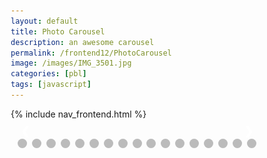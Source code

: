 ```yaml
---
layout: default
title: Photo Carousel
description: an awesome carousel
permalink: /frontend12/PhotoCarousel
image: /images/IMG_3501.jpg
categories: [pbl]
tags: [javascript]
---
```


{% include nav_frontend.html %}

<html>
<!-- Slideshow container -->
<div class="slideshow-container">

  <!-- Full-width images with number and caption text -->
  <div class="mySlides fade">
    <div class="numbertext">1 / 16</div>
    <img src="/imagescarousel/IMG_3501.jpg" style="width:100%">
    <div class="text">Caption Text</div>
  </div>

<div class="mySlides fade">
    <div class="numbertext">2 / 16</div>
    <img src="/imagescarousel/IMG_1157.JPG" style="width:100%">
    <div class="text">Caption Text</div>
  </div>


  <div class="mySlides fade">
    <div class="numbertext">3 / 16</div>
    <img src="/imagescarousel/IMG_6068.jpg" style="width:100%">
    <div class="text">Caption Two</div>
  </div>

  <div class="mySlides fade">
    <div class="numbertext">4 / 16</div>
    <img src="/imagescarousel/0101161417_HDR_Original.jpg" style="width:100%">
    <div class="text">Caption Three</div>
  </div>

  <div class="mySlides fade">
    <div class="numbertext">5 / 16</div>
    <img src="/imagescarousel/IMG_7613.jpg" style="width:100%">
    <div class="text">Caption Three</div>
  </div>

   <div class="mySlides fade">
    <div class="numbertext">6 / 16</div>
    <img src="/imagescarousel/IMG_0653.jpg" style="width:100%">
    <div class="text">Caption Three</div>
  </div>

  <div class="mySlides fade">
    <div class="numbertext">7 / 16</div>
    <img src="/imagescarousel/9B60FA77-226E-4C2C-A2CE-8C1BA9A9DA77.jpg" style="width:100%">
    <div class="text">Caption Three</div>
  </div>

  
  <div class="mySlides fade">
    <div class="numbertext">8 / 16</div>
    <img src="/imagescarousel/446A7ECE-D696-432A-8408-92317011EDFD.jpg" style="width:100%">
    <div class="text">Caption Three</div>
  </div>

  <div class="mySlides fade">
    <div class="numbertext">9 / 16</div>
    <img src="/imagescarousel/446A7ECE-D696-432A-8408-92317011EDFD.jpg" style="width:100%">
    <div class="text">Caption Three</div>
  </div>

  <div class="mySlides fade">
    <div class="numbertext">10 / 16</div>
    <img src="/imagescarousel/imageone.jpg" style="width:100%">
    <div class="text">Caption Three</div>
  </div>

  <div class="mySlides fade">
    <div class="numbertext">11 / 16</div>
    <img src="/imagescarousel/imagetwo.jpg" style="width:100%">
    <div class="text">Caption Three</div>
  </div>

  <div class="mySlides fade">
    <div class="numbertext">12 / 16</div>
    <img src="/imagescarousel/imagethree.JPG" style="width:100%">
    <div class="text">Caption Three</div>
  </div>

  <div class="mySlides fade">
    <div class="numbertext">13 / 16</div>
    <img src="/imagescarousel/PHOTO-2022-05-29-16-05-27.jpg" style="width:100%">
    <div class="text">Caption Three</div>
  </div>

  <div class="mySlides fade">
    <div class="numbertext">14 / 16</div>
    <img src="/imagescarousel/PHOTO-2022-06-17-16-58-00.jpg" style="width:100%">
    <div class="text">Caption Three</div>
  </div>

  
  <div class="mySlides fade">
    <div class="numbertext">15 / 16</div>
    <img src="/imagescarousel/qinnis.jpg" style="width:100%">
    <div class="text">Caption Three</div>
  </div>

  
  <div class="mySlides fade">
    <div class="numbertext">16 / 16</div>
    <img src="/imagescarousel/queens.jpg" style="width:100%">
    <div class="text">Caption Three</div>
  </div>

  <!-- Next and previous buttons -->
  <a class="prev" onclick="plusSlides(-1)">&#10094;</a>
  <a class="next" onclick="plusSlides(1)">&#10095;</a>

</div>
<br>

<!-- The dots/circles -->
<div style="text-align:center">
  <span class="dot" onclick="currentSlide(1)"></span>
  <span class="dot" onclick="currentSlide(2)"></span>
  <span class="dot" onclick="currentSlide(3)"></span>
  <span class="dot" onclick="currentSlide(3)"></span>
  <span class="dot" onclick="currentSlide(4)"></span>
  <span class="dot" onclick="currentSlide(5)"></span>
  <span class="dot" onclick="currentSlide(6)"></span>
  <span class="dot" onclick="currentSlide(7)"></span>
  <span class="dot" onclick="currentSlide(8)"></span>
  <span class="dot" onclick="currentSlide(9)"></span>
  <span class="dot" onclick="currentSlide(10)"></span>
  <span class="dot" onclick="currentSlide(11)"></span>
  <span class="dot" onclick="currentSlide(12)"></span>
  <span class="dot" onclick="currentSlide(13)"></span>
  <span class="dot" onclick="currentSlide(14)"></span>
  <span class="dot" onclick="currentSlide(15)"></span>
  <span class="dot" onclick="currentSlide(16)"></span>



</div>
</html>


<style>
    * {box-sizing:border-box}

/* Slideshow container */
.slideshow-container {
  max-width: 1000px;
  position: relative;
  margin: auto;
}

/* Hide the images by default */
.mySlides {
  display: none;
}

/* Next & previous buttons */
.prev, .next {
  cursor: pointer;
  position: absolute;
  top: 300%;
  width: auto;
  margin-top: -22px;
  padding: 16px;
  color: white;
  font-weight: bold;
  font-size: 18px;
  transition: 0.6s ease;
  border-radius: 0 3px 3px 0;
  user-select: none;
}

/* Position the "next button" to the right */
.next {
  right: 0;
  border-radius: 3px 0 0 3px;
}

/* On hover, add a black background color with a little bit see-through */
.prev:hover, .next:hover {
  background-color: rgba(0,0,0,0.8);
}

/* Caption text */
.text {
  color: #f2f2f2;
  font-size: 15px;
  padding: 8px 12px;
  position: absolute;
  bottom: 8px;
  width: 100%;
  text-align: center;
}

/* Number text (1/3 etc) */
.numbertext {
  color: #f2f2f2;
  font-size: 12px;
  padding: 8px 12px;
  position: absolute;
  top: 0;
}

/* The dots/bullets/indicators */
.dot {
  cursor: pointer;
  height: 15px;
  width: 15px;
  margin: 0 2px;
  background-color: #bbb;
  border-radius: 50%;
  display: inline-block;
  transition: background-color 0.6s ease;
}

.active, .dot:hover {
  background-color: #717171;
}

/* Fading animation */
.fade {
  animation-name: fade;
  animation-duration: 1.5s;
}

@keyframes fade {
  from {opacity: .4}
  to {opacity: 1}
}
</style>
<script>
let slideIndex = 1;
showSlides(slideIndex);

// Next/previous controls
function plusSlides(n) {
  showSlides(slideIndex += n);
}

// Thumbnail image controls
function currentSlide(n) {
  showSlides(slideIndex = n);
}

function showSlides(n) {
  let i;
  let slides = document.getElementsByClassName("mySlides");
  let dots = document.getElementsByClassName("dot");
  if (n > slides.length) {slideIndex = 1}
  if (n < 1) {slideIndex = slides.length}
  for (i = 0; i < slides.length; i++) {
    slides[i].style.display = "none";
  }
  for (i = 0; i < dots.length; i++) {
    dots[i].className = dots[i].className.replace(" active", "");
  }
  slides[slideIndex-1].style.display = "block";
  dots[slideIndex-1].className += " active";
}

</script>